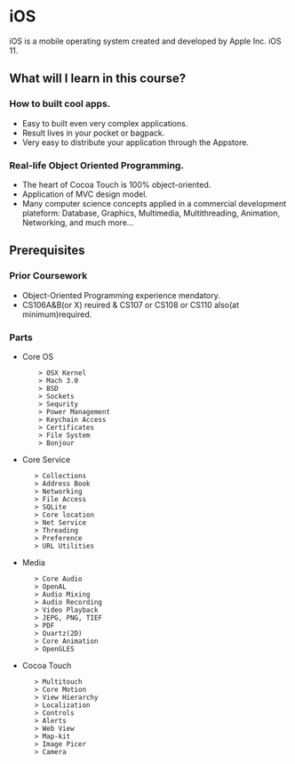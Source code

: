# iOS
iOS is a mobile operating system created and developed by Apple Inc. iOS 11.
## What will I learn in this course?
### How to built cool apps.
  - Easy to built even very complex applications.
  - Result lives in your pocket or bagpack.
  - Very easy to distribute your application through the Appstore.
  
### Real-life Object Oriented Programming.
  - The heart of Cocoa Touch is 100% object-oriented.
  - Application of MVC design model.
  - Many computer science concepts applied in a commercial development plateform:
      Database, Graphics, Multimedia, Multithreading, Animation, Networking, and much more...
## Prerequisites
### Prior Coursework
  - Object-Oriented Programming experience mendatory.
  - CS106A&B(or X) reuired & CS107 or CS108 or CS110 also(at minimum)required.
### Parts
  * Core OS 
  
            > OSX Kernel
            > Mach 3.0
            > BSD
            > Sockets
            > Sequrity
            > Power Management
            > Keychain Access
            > Certificates
            > File System
            > Bonjour
    
   * Core Service
    
            > Collections
            > Address Book
            > Networking
            > File Access
            > SQLite
            > Core location
            > Net Service
            > Threading
            > Preference
            > URL Utilities
   * Media
   
            > Core Audio
            > OpenAL
            > Audio Mixing
            > Audio Recording
            > Video Playback
            > JEPG, PNG, TIEF
            > PDF
            > Quartz(2D)
            > Core Animation
            > OpenGLES
            
   * Cocoa Touch
    
            > Multitouch
            > Core Motion
            > View Hierarchy
            > Localization
            > Controls
            > Alerts
            > Web View
            > Map-kit
            > Image Picer
            > Camera
            
